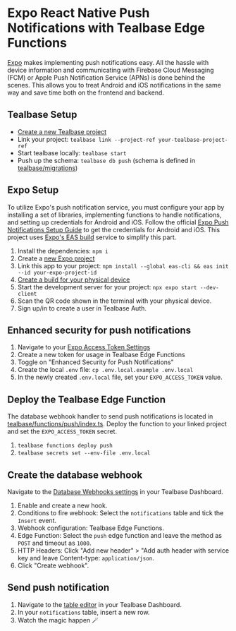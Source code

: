 # Expo React Native Push Notifications with Tealbase Edge Functions

[Expo](https://docs.expo.dev/push-notifications/overview/) makes implementing push notifications easy. All the hassle with device information and communicating with Firebase Cloud Messaging (FCM) or Apple Push Notification Service (APNs) is done behind the scenes. This allows you to treat Android and iOS notifications in the same way and save time both on the frontend and backend.

## Tealbase Setup

- [Create a new Tealbase project](https://database.new)
- Link your project: `tealbase link --project-ref your-tealbase-project-ref`
- Start tealbase locally: `tealbase start`
- Push up the schema: `tealbase db push` (schema is defined in [tealbase/migrations](./tealbase/migrations/))

## Expo Setup

To utilize Expo's push notification service, you must configure your app by installing a set of libraries, implementing functions to handle notifications, and setting up credentials for Android and iOS. Follow the official [Expo Push Notifications Setup Guide](https://docs.expo.dev/push-notifications/push-notifications-setup/) to get the credentials for Android and iOS. This project uses [Expo's EAS build](https://docs.expo.dev/build/introduction/) service to simplify this part.

1. Install the dependencies: `npm i`
1. Create a [new Expo project](https://expo.dev/accounts/_/projects)
1. Link this app to your project: `npm install --global eas-cli && eas init --id your-expo-project-id`
1. [Create a build for your physical device](https://docs.expo.dev/develop/development-builds/create-a-build/#create-a-build-for-the-device)
1. Start the development server for your project: `npx expo start --dev-client`
1. Scan the QR code shown in the terminal with your physical device.
1. Sign up/in to create a user in Tealbase Auth.

## Enhanced security for push notifications

1. Navigate to your [Expo Access Token Settings](https://expo.dev/accounts/_/settings/access-tokens)
1. Create a new token for usage in Tealbase Edge Functions
1. Toggle on "Enhanced Security for Push Notifications"
1. Create the local `.env` file: `cp .env.local.example .env.local`
1. In the newly created `.env.local` file, set your `EXPO_ACCESS_TOKEN` value.

## Deploy the Tealbase Edge Function

The database webhook handler to send push notifications is located in [tealbase/functions/push/index.ts](./tealbase/functions/push/index.ts). Deploy the function to your linked project and set the `EXPO_ACCESS_TOKEN` secret.

1. `tealbase functions deploy push`
1. `tealbase secrets set --env-file .env.local`

## Create the database webhook

Navigate to the [Database Webhooks settings](https://tealbase.com/dashboard/project/_/database/hooks) in your Tealbase Dashboard.

1. Enable and create a new hook.
1. Conditions to fire webhook: Select the `notifications` table and tick the `Insert` event. 
1. Webhook configuration: Tealbase Edge Functions.
1. Edge Function: Select the `push` edge function and leave the method as `POST` and timeout as `1000`. 
1. HTTP Headers: Click "Add new header" > "Add auth header with service key and leave Content-type: `application/json`.
1. Click "Create webhook".

## Send push notification

1. Navigate to the [table editor](https://tealbase.com/dashboard/project/_/editor) in your Tealbase Dashboard.
1. In your `notifications` table, insert a new row.
1. Watch the magic happen 🪄

